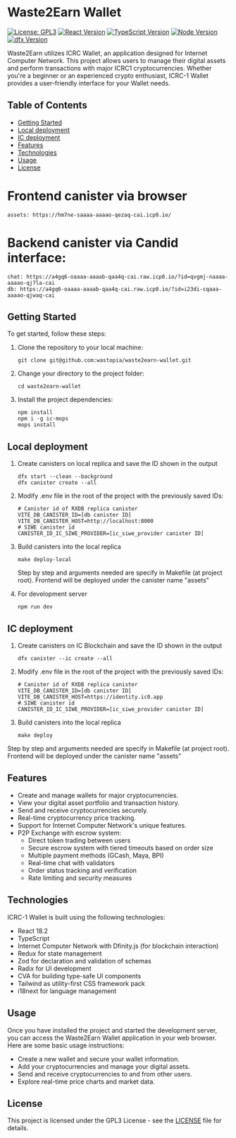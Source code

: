 # Waste2Earn Wallet

[![License: GPL3](https://img.shields.io/badge/License-GPL3-blue.svg)](https://choosealicense.com/licenses/gpl-3.0/#)
[![React Version](https://img.shields.io/badge/React-18.2-blue.svg)](https://reactjs.org/)
[![TypeScript Version](https://img.shields.io/badge/TypeScript-4.4.3-blue.svg)](https://www.typescriptlang.org/)
[![Node Version](https://img.shields.io/badge/node-18.16.0-green.svg)](https://nodejs.org/es)
[![dfx Version](https://img.shields.io/badge/dfx-0.24.3-violet.svg)](https://internetcomputer.org/docs/current/references/cli-reference/dfx-parent)

Waste2Earn utilizes ICRC Wallet, an application designed for Internet Computer Network. This project allows users to manage their digital assets and perform transactions with major ICRC1 cryptocurrencies. Whether you're a beginner or an experienced crypto enthusiast, ICRC-1 Wallet provides a user-friendly interface for your Wallet needs.

## Table of Contents

- [Getting Started](#getting-started)
- [Local deployment](#local-deployment)
- [IC deployment](#ic-deployment)
- [Features](#features)
- [Technologies](#technologies)
- [Usage](#usage)
- [License](#license)


# Frontend canister via browser
    assets: https://hm7ne-saaaa-aaaao-qezaq-cai.icp0.io/
# Backend canister via Candid interface:
    chat: https://a4gq6-oaaaa-aaaab-qaa4q-cai.raw.icp0.io/?id=qvgmj-naaaa-aaaao-qj7la-cai
    db: https://a4gq6-oaaaa-aaaab-qaa4q-cai.raw.icp0.io/?id=i23di-cqaaa-aaaao-qjwaq-cai


## Getting Started

To get started, follow these steps:

1. Clone the repository to your local machine:

   ```
   git clone git@github.com:wastopia/waste2earn-wallet.git
   ```

2. Change your directory to the project folder:

   ```
   cd waste2earn-wallet
   ```

3. Install the project dependencies:

   ```
   npm install
   npm i -g ic-mops
   mops install
   ```

## Local deployment

1. Create canisters on local replica and save the ID shown in the output

   ```
   dfx start --clean --background
   dfx canister create --all
   ```

2. Modify .env file in the root of the project with the previously saved IDs:

   ```
   # Canister id of RXDB replica canister
   VITE_DB_CANISTER_ID=[db canister ID]
   VITE_DB_CANISTER_HOST=http://localhost:8000
   # SIWE canister id
   CANISTER_ID_IC_SIWE_PROVIDER=[ic_siwe_provider canister ID]
   ```

3. Build canisters into the local replica

   ```
   make deploy-local
   ```

   Step by step and arguments needed are specify in Makefile (at project root).
   Frontend will be deployed under the canister name "assets"

4. For development server

   ```
   npm run dev
   ```

## IC deployment

1. Create canisters on IC Blockchain and save the ID shown in the output

   ```
   dfx canister --ic create --all
   ```

2. Modify .env file in the root of the project with the previously saved IDs:

   ```
   # Canister id of RXDB replica canister
   VITE_DB_CANISTER_ID=[db canister ID]
   VITE_DB_CANISTER_HOST=https://identity.ic0.app
   # SIWE canister id
   CANISTER_ID_IC_SIWE_PROVIDER=[ic_siwe_provider canister ID]
   ```

3. Build canisters into the local replica

   ```
   make deploy
   ```

Step by step and arguments needed are specify in Makefile (at project root).
Frontend will be deployed under the canister name "assets"

## Features

- Create and manage wallets for major cryptocurrencies.
- View your digital asset portfolio and transaction history.
- Send and receive cryptocurrencies securely.
- Real-time cryptocurrency price tracking.
- Support for Internet Computer Network's unique features.
- P2P Exchange with escrow system:
  - Direct token trading between users
  - Secure escrow system with tiered timeouts based on order size
  - Multiple payment methods (GCash, Maya, BPI)
  - Real-time chat with validators
  - Order status tracking and verification
  - Rate limiting and security measures

## Technologies

ICRC-1 Wallet is built using the following technologies:

- React 18.2
- TypeScript
- Internet Computer Network with Dfinity.js (for blockchain interaction)
- Redux for state management
- Zod for declaration and validation of schemas
- Radix for UI development
- CVA for building type-safe UI components
- Tailwind as utility-first CSS framework pack
- i18next for language management

## Usage

Once you have installed the project and started the development server, you can access the Waste2Earn Wallet application in your web browser. Here are some basic usage instructions:

- Create a new wallet and secure your wallet information.
- Add your cryptocurrencies and manage your digital assets.
- Send and receive cryptocurrencies to and from other users.
- Explore real-time price charts and market data.

## License

This project is licensed under the GPL3 License - see the [LICENSE](LICENSE) file for details.
